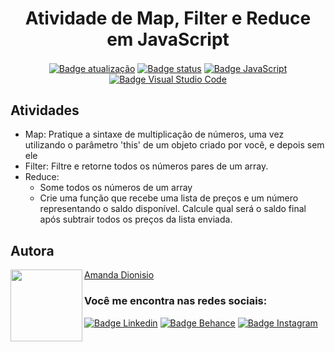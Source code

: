 <h1 align="center">Atividade de Map, Filter e Reduce em JavaScript</h1>

<p align="center">
  <a href=""><img src="https://img.shields.io/badge/%C3%BAltima%20atualiza%C3%A7%C3%A3o-maio%202022-blue" align="center" alt="Badge atualização" /></a>
  <a href=""><img src="https://img.shields.io/badge/status-conclu%C3%ADdo-green" align="center" alt="Badge status" /></a>
  <a href=""><img src="https://img.shields.io/badge/JavaScript-323330?style=for-the-badge&logo=javascript&logoColor=F7DF1E" align="center" alt="Badge JavaScript" /></a>
  <a href=""><img src="https://img.shields.io/badge/Visual_Studio_Code-0078D4?style=for-the-badge&logo=visual%20studio%20code&logoColor=white" align="center" alt="Badge Visual Studio Code" /></a>
</p>

<h2>Atividades</h2>
<p>
  <ul>
    <li>Map: Pratique a sintaxe de multiplicação de números, uma vez utilizando o parâmetro 'this' de um objeto criado por você, e depois sem ele</li>
    <li>Filter: Filtre e retorne todos os números pares de um array.</li>
    <li>Reduce:
      <ul>
        <li>Some todos os números de um array</li>
        <li>Crie uma função que recebe uma lista de preços e um número representando o saldo disponível. Calcule qual será o saldo final após subtrair todos os preços da lista enviada.</li>
      </ul>
    </li>
  </ul>    
</p>

<h2 align="left">Autora</h2>
<img align="left" src="https://avatars.githubusercontent.com/u/104245596?s=400&u=22dddd54d435db2df3c8f6e91c881be3cdc31170&v=4" width=115>

[Amanda Dionisio](https://github.com/amandafd)

<h3 align="left">Você me encontra nas redes sociais:</h3>
<p align="left">
  <a href="https://www.linkedin.com/in/amanda-felipe-dionisio"><img src="https://img.shields.io/badge/LinkedIn-0077B5?style=for-the-badge&logo=linkedin&logoColor=white" alt="Badge Linkedin" /></a>
  <a href="https://www.behance.net/amanda_dionisio"><img src="https://img.shields.io/badge/-Behance-blue?style=for-the-badge&logo=behance&logoColor=white" alt="Badge Behance" /></a>
  <a href="https://www.instagram.com/guache_nin/"><img src="https://img.shields.io/badge/Instagram-E4405F?style=for-the-badge&logo=instagram&logoColor=white"  alt="Badge Instagram" /></a>
</p>
